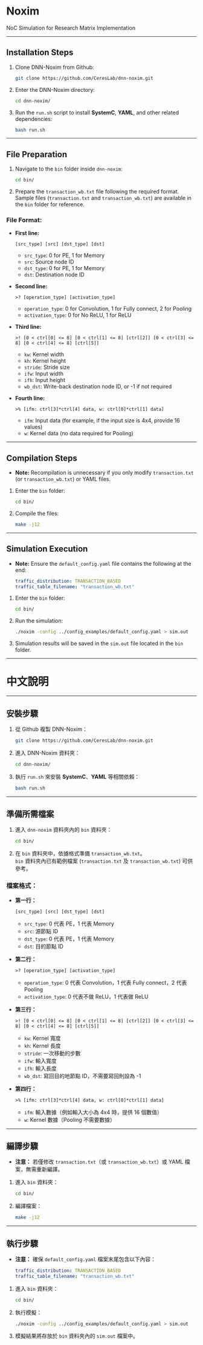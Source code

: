 
# Noxim  
NoC Simulation for Research Matrix Implementation  

<!-- ###################################################### -->  
<!-- #                    Instructions                    # -->  
<!-- ###################################################### -->  

---

## Installation Steps  

1. Clone DNN-Noxim from Github:

    ```bash
    git clone https://github.com/CeresLab/dnn-noxim.git
    ```

2. Enter the DNN-Noxim directory:

    ```bash
    cd dnn-noxim/
    ```

3. Run the `run.sh` script to install **SystemC**, **YAML**, and other related dependencies:

    ```bash
    bash run.sh
    ```

---

## File Preparation  

1. Navigate to the `bin` folder inside `dnn-noxim`:

    ```bash
    cd bin/
    ```

2. Prepare the `transaction_wb.txt` file following the required format.  
   Sample files (`transaction.txt` and `transaction_wb.txt`) are available in the `bin` folder for reference.

### File Format:  

- **First line:**  
  ```  
  [src_type] [src] [dst_type] [dst]
  ```  
  - `src_type`: 0 for PE, 1 for Memory  
  - `src`: Source node ID  
  - `dst_type`: 0 for PE, 1 for Memory  
  - `dst`: Destination node ID  

- **Second line:**  
  ```  
  >? [operation_type] [activation_type]
  ```  
  - `operation_type`: 0 for Convolution, 1 for Fully connect, 2 for Pooling  
  - `activation_type`: 0 for No ReLU, 1 for ReLU  

- **Third line:**  
  ```  
  >! [0 < ctrl[0] <= 8] [0 < ctrl[1] <= 8] [ctrl[2]] [0 < ctrl[3] <= 8] [0 < ctrl[4] <= 8] [ctrl[5]]
  ```  
  - `kw`: Kernel width  
  - `kh`: Kernel height  
  - `stride`: Stride size  
  - `ifw`: Input width  
  - `ifh`: Input height  
  - `wb_dst`: Write-back destination node ID, or -1 if not required  

- **Fourth line:**  
  ```  
  >% [ifm: ctrl[3]*ctrl[4] data, w: ctrl[0]*ctrl[1] data]
  ```  
  - `ifm`: Input data (for example, if the input size is 4x4, provide 16 values)  
  - `w`: Kernel data (no data required for Pooling)

---

## Compilation Steps  

- **Note:** Recompilation is unnecessary if you only modify `transaction.txt` (or `transaction_wb.txt`) or YAML files.

1. Enter the `bin` folder:

    ```bash
    cd bin/
    ```

2. Compile the files:

    ```bash
    make -j12
    ```

---

## Simulation Execution  

- **Note:** Ensure the `default_config.yaml` file contains the following at the end:  
  ```yaml
  traffic_distribution: TRANSACTION_BASED
  traffic_table_filename: "transaction_wb.txt"
  ```

1. Enter the `bin` folder:

    ```bash
    cd bin/
    ```

2. Run the simulation:

    ```bash
    ./noxim -config ../config_examples/default_config.yaml > sim.out
    ```

3. Simulation results will be saved in the `sim.out` file located in the `bin` folder.

---

# 中文說明

---

## 安裝步驟

1. 從 Github 複製 DNN-Noxim：

    ```bash
    git clone https://github.com/CeresLab/dnn-noxim.git
    ```

2. 進入 DNN-Noxim 資料夾：

    ```bash
    cd dnn-noxim/
    ```

3. 執行 `run.sh` 來安裝 **SystemC**、**YAML** 等相關依賴：

    ```bash
    bash run.sh
    ```

---

## 準備所需檔案  

1. 進入 `dnn-noxim` 資料夾內的 `bin` 資料夾：

    ```bash
    cd bin/
    ```

2. 在 `bin` 資料夾中，依據格式準備 `transaction_wb.txt`。  
   `bin` 資料夾內已有範例檔案 (`transaction.txt` 及 `transaction_wb.txt`) 可供參考。

### 檔案格式：  

- **第一行：**  
  ```  
  [src_type] [src] [dst_type] [dst]
  ```  
  - `src_type`: 0 代表 PE，1 代表 Memory  
  - `src`: 源節點 ID  
  - `dst_type`: 0 代表 PE，1 代表 Memory  
  - `dst`: 目的節點 ID  

- **第二行：**  
  ```  
  >? [operation_type] [activation_type]
  ```  
  - `operation_type`: 0 代表 Convolution，1 代表 Fully connect，2 代表 Pooling  
  - `activation_type`: 0 代表不做 ReLU，1 代表做 ReLU  

- **第三行：**  
  ```  
  >! [0 < ctrl[0] <= 8] [0 < ctrl[1] <= 8] [ctrl[2]] [0 < ctrl[3] <= 8] [0 < ctrl[4] <= 8] [ctrl[5]]
  ```  
  - `kw`: Kernel 寬度  
  - `kh`: Kernel 長度  
  - `stride`: 一次移動的步數  
  - `ifw`: 輸入寬度  
  - `ifh`: 輸入長度  
  - `wb_dst`: 寫回目的地節點 ID，不需要寫回則設為 -1  

- **第四行：**  
  ```  
  >% [ifm: ctrl[3]*ctrl[4] data, w: ctrl[0]*ctrl[1] data]
  ```  
  - `ifm`: 輸入數據（例如輸入大小為 4x4 時，提供 16 個數值）  
  - `w`: Kernel 數據（Pooling 不需要數據）  

---

## 編譯步驟  

- **注意：** 若僅修改 `transaction.txt`（或 `transaction_wb.txt`）或 YAML 檔案，無需重新編譯。

1. 進入 `bin` 資料夾：

    ```bash
    cd bin/
    ```

2. 編譯檔案：

    ```bash
    make -j12
    ```

---

## 執行步驟  

- **注意：** 確保 `default_config.yaml` 檔案末尾包含以下內容：  
  ```yaml
  traffic_distribution: TRANSACTION_BASED
  traffic_table_filename: "transaction_wb.txt"
  ```

1. 進入 `bin` 資料夾：

    ```bash
    cd bin/
    ```

2. 執行模擬：

    ```bash
    ./noxim -config ../config_examples/default_config.yaml > sim.out
    ```

3. 模擬結果將存放於 `bin` 資料夾內的 `sim.out` 檔案中。
